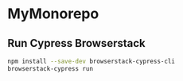 # MyMonorepo

## Run Cypress Browserstack

```sh
npm install --save-dev browserstack-cypress-cli
browserstack-cypress run
```
